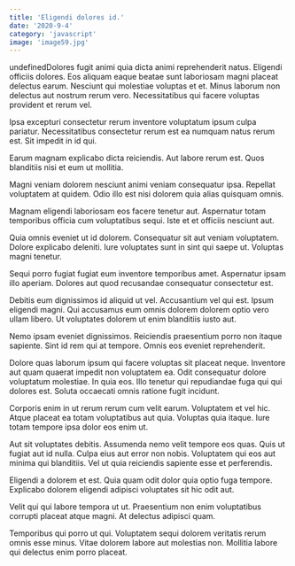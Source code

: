 ```yaml
---
title: 'Eligendi dolores id.'
date: '2020-9-4'
category: 'javascript'
image: 'image59.jpg'
---
```


undefinedDolores fugit animi quia dicta animi reprehenderit natus. Eligendi officiis dolores. Eos aliquam eaque beatae sunt laboriosam magni placeat delectus earum. Nesciunt qui molestiae voluptas et et. Minus laborum non delectus aut nostrum rerum vero. Necessitatibus qui facere voluptas provident et rerum vel.
 Ipsa excepturi consectetur rerum inventore voluptatum ipsum culpa pariatur. Necessitatibus consectetur rerum est ea numquam natus rerum est. Sit impedit in id qui.
 Earum magnam explicabo dicta reiciendis. Aut labore rerum est. Quos blanditiis nisi et eum ut mollitia.

Magni veniam dolorem nesciunt animi veniam consequatur ipsa. Repellat voluptatem at quidem. Odio illo est nisi dolorem quia alias quisquam omnis.
 Magnam eligendi laboriosam eos facere tenetur aut. Aspernatur totam temporibus officia cum voluptatibus sequi. Iste et et officiis nesciunt aut.
 Quia omnis eveniet ut id dolorem. Consequatur sit aut veniam voluptatem. Dolore explicabo deleniti. Iure voluptates sunt in sint qui saepe ut. Voluptas magni tenetur.

Sequi porro fugiat fugiat eum inventore temporibus amet. Aspernatur ipsam illo aperiam. Dolores aut quod recusandae consequatur consectetur est.
 Debitis eum dignissimos id aliquid ut vel. Accusantium vel qui est. Ipsum eligendi magni. Qui accusamus eum omnis dolorem dolorem optio vero ullam libero. Ut voluptates dolorem ut enim blanditiis iusto aut.
 Nemo ipsam eveniet dignissimos. Reiciendis praesentium porro non itaque sapiente. Sint id rem qui at tempore. Omnis eos eveniet reprehenderit.

Dolore quas laborum ipsum qui facere voluptas sit placeat neque. Inventore aut quam quaerat impedit non voluptatem ea. Odit consequatur dolore voluptatum molestiae. In quia eos. Illo tenetur qui repudiandae fuga qui qui dolores est. Soluta occaecati omnis ratione fugit incidunt.
 Corporis enim in ut rerum rerum cum velit earum. Voluptatem et vel hic. Atque placeat ea totam voluptatibus aut quia. Voluptas quia itaque. Iure totam tempore ipsa dolor eos enim ut.
 Aut sit voluptates debitis. Assumenda nemo velit tempore eos quas. Quis ut fugiat aut id nulla. Culpa eius aut error non nobis. Voluptatem qui eos aut minima qui blanditiis. Vel ut quia reiciendis sapiente esse et perferendis.

Eligendi a dolorem et est. Quia quam odit dolor quia optio fuga tempore. Explicabo dolorem eligendi adipisci voluptates sit hic odit aut.
 Velit qui qui labore tempora ut ut. Praesentium non enim voluptatibus corrupti placeat atque magni. At delectus adipisci quam.
 Temporibus qui porro ut qui. Voluptatem sequi dolorem veritatis rerum omnis esse minus. Vitae dolorem labore aut molestias non. Mollitia labore qui delectus enim porro placeat.


